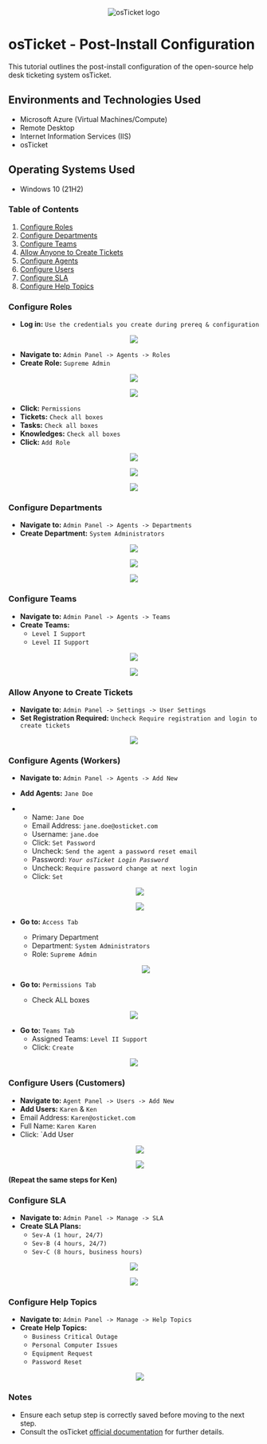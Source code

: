 <p align="center">
<img src="https://i.imgur.com/Clzj7Xs.png" alt="osTicket logo"/>
</p>

<h1>osTicket - Post-Install Configuration</h1>
This tutorial outlines the post-install configuration of the open-source help desk ticketing system osTicket.<br />

<h2>Environments and Technologies Used</h2>

- Microsoft Azure (Virtual Machines/Compute)
- Remote Desktop
- Internet Information Services (IIS)
- osTicket

<h2>Operating Systems Used </h2>

- Windows 10</b> (21H2)

### Table of Contents
1. [Configure Roles](#configure-roles)
2. [Configure Departments](#configure-departments)
3. [Configure Teams](#configure-teams)
4. [Allow Anyone to Create Tickets](#allow-anyone-to-create-tickets)
5. [Configure Agents](#configure-agents)
6. [Configure Users](#configure-users)
7. [Configure SLA](#configure-sla)
8. [Configure Help Topics](#configure-help-topics)

### Configure Roles
- **Log in:** `Use the credentials you create during prereq & configuration`
<p align="center"><img src="https://i.imgur.com/BLFaCHZ.png"/></p>

- **Navigate to:** `Admin Panel -> Agents -> Roles`
- **Create Role:** `Supreme Admin`
<p align="center"><img src="https://i.imgur.com/dMCodFe.png"/></p> 
<p align="center"><img src="https://i.imgur.com/CjaY7Q4.png"/></p>

- **Click:** `Permissions`
- **Tickets:** `Check all boxes`
- **Tasks:** `Check all boxes`
- **Knowledges:** `Check all boxes`
- **Click:** `Add Role`
<p align="center"><img src="https://i.imgur.com/O41mfcc.png"/></p>
<p align="center"><img src="https://i.imgur.com/EfgwCIK.png"/></p>
<p align="center"><img src="https://i.imgur.com/K6S8yYM.png"/></p>

### Configure Departments
- **Navigate to:** `Admin Panel -> Agents -> Departments`
- **Create Department:** `System Administrators`
 <p align="center"><img src="https://i.imgur.com/fqROXPN.png"/></p>
 <p align="center"><img src="https://i.imgur.com/o1pQJcP.png"/></p>
 <p align="center"><img src="https://i.imgur.com/rxSbBLt.png"/></p>

### Configure Teams
- **Navigate to:** `Admin Panel -> Agents -> Teams`
- **Create Teams:**
  - `Level I Support`
  - `Level II Support`
<p align="center"><img src="https://i.imgur.com/ZEhlAPW.png"/></p>
<p align="center"><img src="https://i.imgur.com/ZNGsGH8.png"/></p>

### Allow Anyone to Create Tickets
- **Navigate to:** `Admin Panel -> Settings -> User Settings`
- **Set Registration Required:** `Uncheck Require registration and login to create tickets`
<p align="center"><img src="https://i.imgur.com/KVbj6Ha.png"/></p>

### Configure Agents (Workers)
- **Navigate to:** `Admin Panel -> Agents -> Add New`
- **Add Agents:** `Jane Doe`
- - Name: `Jane Doe`
  - Email Address: `jane.doe@osticket.com`
  - Username: `jane.doe`
  - Click: `Set Password`
  - Uncheck: `Send the agent a password reset email`
  - Password: *`Your osTicket Login Password`*
  - Uncheck: `Require password change at next login`
  - Click: `Set`
  <p align="center"><img src="https://i.imgur.com/lTLWfy4.png"/></p>
  <p align="center"><img src="https://i.imgur.com/iFqYHQf.png"/></p>
 
- **Go to:** `Access Tab`
  - Primary Department
  - Department: `System Administrators`
  - Role: `Supreme Admin`   
    <p align="center"><img src="https://i.imgur.com/0BfaM0a.png"/></p>
 
-  **Go to:** `Permissions Tab`
   - Check ALL boxes
  <p align="center"><img src="https://i.imgur.com/eg6j3uH.png"/></p>

-  **Go to:** `Teams Tab`
   - Assigned Teams: `Level II Support`
   - Click: `Create`
<p align="center"><img src="https://i.imgur.com/QRFU7Bc.png"/></p>


### Configure Users (Customers)
- **Navigate to:** `Agent Panel -> Users -> Add New`
- **Add Users:** `Karen` & `Ken`
- Email Address: `Karen@osticket.com`
- Full Name: `Karen Karen`
- Click: `Add User
  <p align="center"><img src="https://i.imgur.com/7vN2ud9.png"/></p>
  <p align="center"><img src="https://i.imgur.com/2JUxLrt.png"/></p>

**(Repeat the same steps for Ken)**


### Configure SLA
- **Navigate to:** `Admin Panel -> Manage -> SLA`
- **Create SLA Plans:**
  - `Sev-A (1 hour, 24/7)`
  - `Sev-B (4 hours, 24/7)`
  - `Sev-C (8 hours, business hours)`
<p align="center"><img src="https://i.imgur.com/nXCMQsK.png"/></p> 
<p align="center"><img src="https://i.imgur.com/rR1VM3s.png"/></p>

### Configure Help Topics
- **Navigate to:** `Admin Panel -> Manage -> Help Topics`
- **Create Help Topics:**
  - `Business Critical Outage`
  - `Personal Computer Issues`
  - `Equipment Request`
  - `Password Reset`
  <p align="center"><img src="https://i.imgur.com/ZGr9N3z.png"/></p>

### Notes
- Ensure each setup step is correctly saved before moving to the next step.
- Consult the osTicket [official documentation](https://docs.osticket.com/) for further details.







